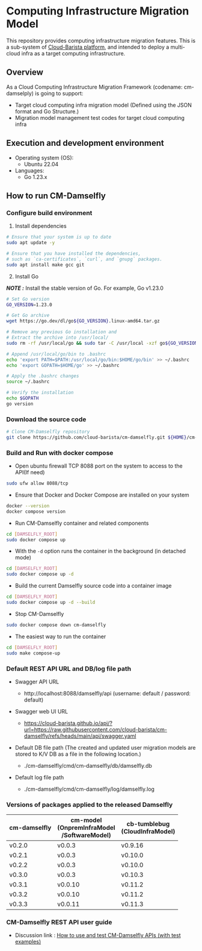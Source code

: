 # Computing Infrastructure Migration Model

This repository provides computing infrastructure migration features.
This is a sub-system of [Cloud-Barista platform](https://cloud-barista.github.io/technology/), and intended to deploy a multi-cloud infra as a target computing infrastructure.

## Overview

As a Cloud Computing Infrastructure Migration Framework (codename: cm-damselply) is going to support:
- Target cloud computing infra migration model (Defined using the JSON format and Go Structure.)
- Migration model management test codes for target cloud computing infra

## Execution and development environment

- Operating system (OS): 
    - Ubuntu 22.04
- Languages: 
    - Go 1.23.x

## How to run CM-Damselfly

### Configure build environment

1. Install dependencies

```bash
# Ensure that your system is up to date
sudo apt update -y

# Ensure that you have installed the dependencies, 
# such as `ca-certificates`, `curl`, and `gnupg` packages.
sudo apt install make gcc git
```
2. Install Go

**_NOTE :_** Install the stable version of Go. For example, Go v1.23.0

```bash
# Set Go version
GO_VERSION=1.23.0

# Get Go archive
wget https://go.dev/dl/go${GO_VERSION}.linux-amd64.tar.gz

# Remove any previous Go installation and
# Extract the archive into /usr/local/
sudo rm -rf /usr/local/go && sudo tar -C /usr/local -xzf go${GO_VERSION}.linux-amd64.tar.gz

# Append /usr/local/go/bin to .bashrc
echo 'export PATH=$PATH:/usr/local/go/bin:$HOME/go/bin' >> ~/.bashrc
echo 'export GOPATH=$HOME/go' >> ~/.bashrc

# Apply the .bashrc changes
source ~/.bashrc

# Verify the installation
echo $GOPATH
go version

```

### Download the source code

```bash
# Clone CM-Damselfly repository
git clone https://github.com/cloud-barista/cm-damselfly.git ${HOME}/cm-damselfly
```

### Build and Run with docker compose
- Open ubuntu firewall TCP 8088 port on the system to access to the API(If need)
```bash
sudo ufw allow 8088/tcp
```

- Ensure that Docker and Docker Compose are installed on your system
```bash
docker --version
docker compose version
```

- Run CM-Damselfly container and related components
```bash
cd [DAMSELFLY_ROOT]
sudo docker compose up
```

- With the `-d` option runs the container in the background (in detached mode)
```bash
cd [DAMSELFLY_ROOT]
sudo docker compose up -d
```

- Build the current Damselfly source code into a container image
```bash
cd [DAMSELFLY_ROOT]
sudo docker compose up -d --build
```

- Stop CM-Damselfly
```bash
sudo docker compose down cm-damselfly
```

- The easiest way to run the container
```bash
cd [DAMSELFLY_ROOT]
sudo make compose-up
```

### Default REST API URL and DB/log file path
- Swagger API URL<BR>
  - http://localhost:8088/damselfly/api (username: default / password: default)

- Swagger web UI URL<BR>
  - https://cloud-barista.github.io/api/?url=https://raw.githubusercontent.com/cloud-barista/cm-damselfly/refs/heads/main/api/swagger.yaml

- Default DB file path (The created and updated user migration models are stored to K/V DB as a file in the following location.)
  - ./cm-damselfly/cmd/cm-damselfly/db/damselfly.db

- Default log file path
  - ./cm-damselfly/cmd/cm-damselfly/log/damselfly.log

### Versions of packages applied to the released Damselfly

| cm-damselfly | cm-model<BR>(OnpremInfraModel<BR>/SoftwareModel) | cb-tumblebug<BR>(CloudInfraModel) |
|--------|--------|--------|
| v0.2.0 | v0.0.3 | v0.9.16 |
| v0.2.1 | v0.0.3 | v0.10.0 |
| v0.2.2 | v0.0.3 | v0.10.0 |
| v0.3.0 | v0.0.3 | v0.10.3 |
| v0.3.1 | v0.0.10 | v0.11.2 |
| v0.3.2 | v0.0.10 | v0.11.2 |
| v0.3.3 | v0.0.11 | v0.11.3 |

### CM-Damselfly REST API user guide
- Discussion link : [How to use and test CM-Damselfly APIs (with test examples)](https://github.com/cloud-barista/cm-damselfly/discussions/25)
